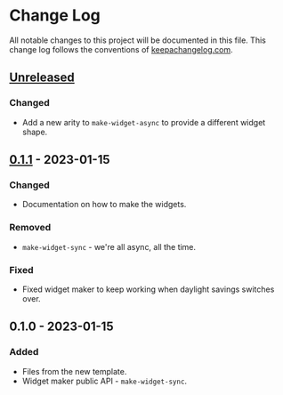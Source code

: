 # Change Log
All notable changes to this project will be documented in this file. This change log follows the conventions of [keepachangelog.com](http://keepachangelog.com/).

## [Unreleased]
### Changed
- Add a new arity to `make-widget-async` to provide a different widget shape.

## [0.1.1] - 2023-01-15
### Changed
- Documentation on how to make the widgets.

### Removed
- `make-widget-sync` - we're all async, all the time.

### Fixed
- Fixed widget maker to keep working when daylight savings switches over.

## 0.1.0 - 2023-01-15
### Added
- Files from the new template.
- Widget maker public API - `make-widget-sync`.

[Unreleased]: https://sourcehost.site/your-name/ch06-state-concurrency/compare/0.1.1...HEAD
[0.1.1]: https://sourcehost.site/your-name/ch06-state-concurrency/compare/0.1.0...0.1.1
